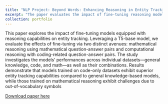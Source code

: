 ```yaml
---
title: "NLP Project: Beyond Words: Enhancing Reasoning in Entity Tracking"
excerpt: "The paper evaluates the impact of fine-tuning reasoning models on entity tracking, using a T5-base model and focusing on mathematical and computational reasoning tasks. It compares performance across various datasets: general knowledge, coding, and math. Results show that models trained on coding datasets excel in entity tracking, while those trained on math face challenges with unfamiliar symbols.<br/><img src='/images/NLP.png'>"
collection: portfolio
---
```


This paper explores the impact of fine-tuning models equipped with reasoning capabilities on entity tracking. Leveraging a T5-base model, we evaluate the effects of fine-tuning via two distinct avenues: mathematical reasoning using mathematical question-answer pairs and computational reasoning with coding-related question-answer pairs. The study investigates the models’ performances across individual datasets—general knowledge, code,
and math—as well as their combinations. Results demonstrate that models trained on code-only datasets exhibit superior entity tracking capabilities compared to general knowledge-based models, while those trained on mathematical reasoning exhibit challenges due to out-of-vocabulary symbols 

[Download paper here](files/6_8610_Project_Final_Paper.pdf)